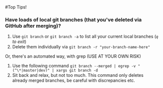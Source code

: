 #Top Tips!


### Have loads of local git branches (that you've deleted via GitHub after merging)?

1. Use `git branch` or `git branch -a` to list all your current local branches (*`q` to exit*)
2. Delete them individually via `git branch -r "your-branch-name-here"` 

Or, there's an automated way, with grep (USE AT YOUR OWN RISK)

1. Use the following command `git branch --merged | egrep -v "(^\*|master|dev)" | xargs git branch -d`
2. Sit back and relax, but not too much. This command only deletes already merged branches, be careful with discrepancies etc.